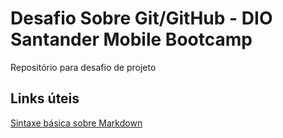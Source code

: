# Desafio Sobre Git/GitHub - DIO Santander Mobile Bootcamp

Repositório para desafio de projeto

## Links úteis   

[Sintaxe básica sobre Markdown](https://www.markdownguide.org/basic-syntax/)
